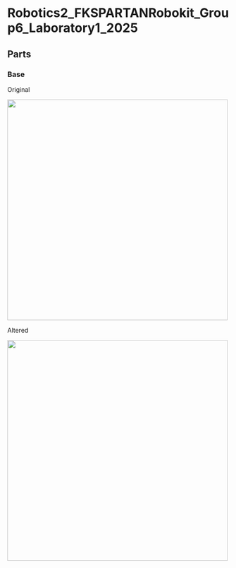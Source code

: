 # Robotics2_FKSPARTANRobokit_Group6_Laboratory1_2025

## Parts
### Base
Original                                                                                                                

<img src="https://github.com/user-attachments/assets/f9d540e8-24b1-4d78-85bc-36a846af2adf" width=500 height=500>            

Altered

<img src="https://github.com/user-attachments/assets/551abdd4-8dfb-407e-bf10-8d272a5b55fb" width=500 height=500>


